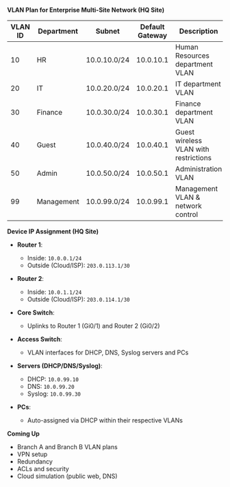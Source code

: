 **VLAN Plan for Enterprise Multi-Site Network (HQ Site)**

| VLAN ID | Department     | Subnet             | Default Gateway | Description                          |
|---------|----------------|--------------------|------------------|--------------------------------------|
| 10      | HR             | 10.0.10.0/24       | 10.0.10.1        | Human Resources department VLAN      |
| 20      | IT             | 10.0.20.0/24       | 10.0.20.1        | IT department VLAN                   |
| 30      | Finance        | 10.0.30.0/24       | 10.0.30.1        | Finance department VLAN              |
| 40      | Guest          | 10.0.40.0/24       | 10.0.40.1        | Guest wireless VLAN with restrictions|
| 50      | Admin          | 10.0.50.0/24       | 10.0.50.1        | Administration VLAN                  |
| 99      | Management     | 10.0.99.0/24       | 10.0.99.1        | Management VLAN & network control    |

**Device IP Assignment (HQ Site)**

- **Router 1**:
  - Inside: `10.0.0.1/24`
  - Outside (Cloud/ISP): `203.0.113.1/30`

- **Router 2**:
  - Inside: `10.0.1.1/24`
  - Outside (Cloud/ISP): `203.0.114.1/30`

- **Core Switch**:
  - Uplinks to Router 1 (Gi0/1) and Router 2 (Gi0/2)

- **Access Switch**:
  - VLAN interfaces for DHCP, DNS, Syslog servers and PCs

- **Servers (DHCP/DNS/Syslog)**:
  - DHCP: `10.0.99.10`
  - DNS: `10.0.99.20`
  - Syslog: `10.0.99.30`

- **PCs**:
  - Auto-assigned via DHCP within their respective VLANs

**Coming Up**
- Branch A and Branch B VLAN plans
- VPN setup
- Redundancy
- ACLs and security
- Cloud simulation (public web, DNS)


